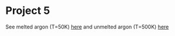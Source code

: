 # Project 5

See melted argon (T=50K) [here](./movie/melting/movie.gif "Melted argon")
 and unmelted argon (T=500K) [here](./movie/not_melting/movie.gif "Unmelted argon")
